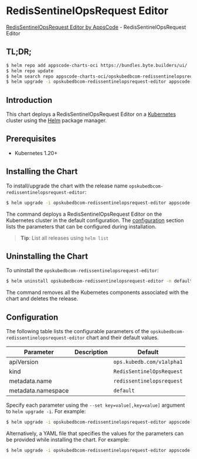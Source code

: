 # RedisSentinelOpsRequest Editor

[RedisSentinelOpsRequest Editor by AppsCode](https://byte.builders) - RedisSentinelOpsRequest Editor

## TL;DR;

```bash
$ helm repo add appscode-charts-oci https://bundles.byte.builders/ui/
$ helm repo update
$ helm search repo appscode-charts-oci/opskubedbcom-redissentinelopsrequest-editor --version=v0.4.19
$ helm upgrade -i opskubedbcom-redissentinelopsrequest-editor appscode-charts-oci/opskubedbcom-redissentinelopsrequest-editor -n default --create-namespace --version=v0.4.19
```

## Introduction

This chart deploys a RedisSentinelOpsRequest Editor on a [Kubernetes](http://kubernetes.io) cluster using the [Helm](https://helm.sh) package manager.

## Prerequisites

- Kubernetes 1.20+

## Installing the Chart

To install/upgrade the chart with the release name `opskubedbcom-redissentinelopsrequest-editor`:

```bash
$ helm upgrade -i opskubedbcom-redissentinelopsrequest-editor appscode-charts-oci/opskubedbcom-redissentinelopsrequest-editor -n default --create-namespace --version=v0.4.19
```

The command deploys a RedisSentinelOpsRequest Editor on the Kubernetes cluster in the default configuration. The [configuration](#configuration) section lists the parameters that can be configured during installation.

> **Tip**: List all releases using `helm list`

## Uninstalling the Chart

To uninstall the `opskubedbcom-redissentinelopsrequest-editor`:

```bash
$ helm uninstall opskubedbcom-redissentinelopsrequest-editor -n default
```

The command removes all the Kubernetes components associated with the chart and deletes the release.

## Configuration

The following table lists the configurable parameters of the `opskubedbcom-redissentinelopsrequest-editor` chart and their default values.

|     Parameter      | Description |               Default                |
|--------------------|-------------|--------------------------------------|
| apiVersion         |             | <code>ops.kubedb.com/v1alpha1</code> |
| kind               |             | <code>RedisSentinelOpsRequest</code> |
| metadata.name      |             | <code>redissentinelopsrequest</code> |
| metadata.namespace |             | <code>default</code>                 |


Specify each parameter using the `--set key=value[,key=value]` argument to `helm upgrade -i`. For example:

```bash
$ helm upgrade -i opskubedbcom-redissentinelopsrequest-editor appscode-charts-oci/opskubedbcom-redissentinelopsrequest-editor -n default --create-namespace --version=v0.4.19 --set apiVersion=ops.kubedb.com/v1alpha1
```

Alternatively, a YAML file that specifies the values for the parameters can be provided while
installing the chart. For example:

```bash
$ helm upgrade -i opskubedbcom-redissentinelopsrequest-editor appscode-charts-oci/opskubedbcom-redissentinelopsrequest-editor -n default --create-namespace --version=v0.4.19 --values values.yaml
```
